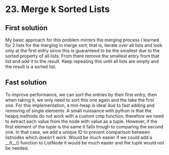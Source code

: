 # 23. Merge k Sorted Lists
## First solution
My basic approach for this problem mirrors the merging process I learned for 2 lists for the merging in merge sort; that is, iterate over all lists and look only at the first entry since this is guaranteed to be the smallest due to the sorted property of all lists. From there remove the smallest entry from that list and add it to the result. Keep repeating this until all lists are empty and the result is a sorted list.

## Fast solution
To improve performance, we can sort the entries by their first entry, then when taking it, we only need to sort this one again and the take the first one. For this implementation, a min-heap is ideal due to fast adding and removing of single elements. 
A small nuissance with python is that the heapq methods do not work with a custom cmp function, therefore we need to extract each value from the node with value as a tuple. However, if the first element of the tuple is the same it falls trough to comparing the second one. In that case, we add a unique ID to prevent comparison between listnodes which doesn't work. Would be much easier if we could add a \_\_lt\_\_() function to ListNode it would be much easier and the tuple would not be needed. 
